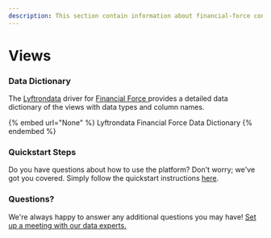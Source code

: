 ```yaml
---
description: This section contain information about financial-force connector views information
---
```


# Views

### Data Dictionary

The [Lyftrondata](https://www.lyftrondata.com/) driver for [Financial Force](None/)[ ](https://www.lyftrondata.com/integration/financial-force/)provides a detailed data dictionary of the views with data types and column names.

{% embed url="None" %}
Lyftrondata Financial Force Data Dictionary
{% endembed %}

### Quickstart Steps

Do you have questions about how to use the platform? Don't worry; we've got you covered. Simply follow the quickstart instructions [here](../README.md).

### Questions? <a href="#questions" id="questions"></a>

We're always happy to answer any additional questions you may have! [Set up a meeting with our data experts.](https://www.lyftrondata.com/book-a-meeting/)


